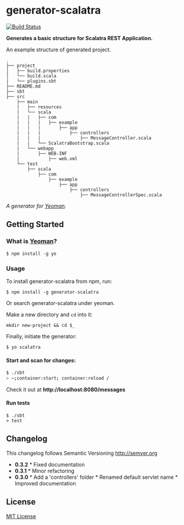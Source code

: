 # generator-scalatra
[![Build Status](https://secure.travis-ci.org/peter-vilja/generator-scalatra.png?branch=master)](https://travis-ci.org/peter-vilja/generator-scalatra)

**Generates a basic structure for Scalatra REST Application.**

An example structure of generated project.

    .
    ├── project
    │   ├── build.properties
    │   └── build.scala
    |   └── plugins.sbt
    ├── README.md
    ├── sbt
    ├── src
        ├── main
        |   ├── resources
        |   └── scala
        |   |   ├── com
        |   |   |   ├── example
        |   |   |       ├── app
        |   |   |           ├── controllers
        |   |   |               ├── MessageController.scala
        |   |   └── ScalatraBootstrap.scala
        |   └── webapp
        |       ├── WEB-INF
        |           ├── web.xml
        └── test
            ├── scala
                ├── com
                    ├── example
                        ├── app
                            ├── controllers
                                ├── MessageControllerSpec.scala


*A generator for [Yeoman](http://yeoman.io).*

## Getting Started

### What is [Yeoman](http://yeoman.io)?

```
$ npm install -g yo
```

### Usage

To install generator-scalatra from npm, run:

```
$ npm install -g generator-scalatra
```

Or search generator-scalatra under yeoman.

Make a new directory and ```cd``` into it:

```
mkdir new-project && cd $_
```

Finally, initiate the generator:

```
$ yo scalatra
```

#### Start and scan for changes:

```sh
$ ./sbt
> ~;container:start; container:reload /
```

Check it out at **http://localhost:8080/messages**

#### Run tests

```
$ ./sbt
> test
```

## Changelog

This changelog follows Semantic Versioning http://semver.org

* **0.3.2**
      * Fixed documentation
* **0.3.1**
      * Minor refactoring
* **0.3.0**
      * Add a 'controllers' folder
      * Renamed default servlet name
      * Improved documentation

## License

[MIT License](http://en.wikipedia.org/wiki/MIT_License)
